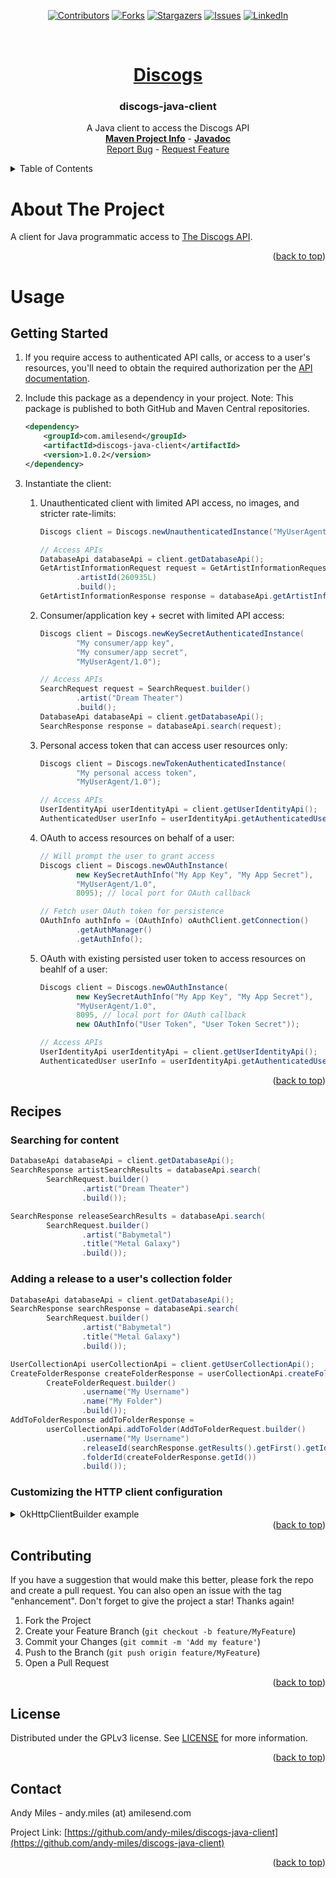<a name="readme-top"></a>
<!-- Template Credit: Othneil Drew (https://github.com/othneildrew),
                      https://github.com/othneildrew/Best-README-Template/tree/master -->
<!-- PROJECT SHIELDS -->
<div align="center">

[![Contributors][contributors-shield]][contributors-url]
[![Forks][forks-shield]][forks-url]
[![Stargazers][stars-shield]][stars-url]
[![Issues][issues-shield]][issues-url]
[![LinkedIn][linkedin-shield]][linkedin-url]

</div>

<!-- PROJECT LOGO -->
<br />
<div align="center">
  <a href="https://www.discogs.com/">
    <h1>Discogs</h1>
  </a>
  <h3 align="center">discogs-java-client</h3>

  <p align="center">
    A Java client to access the Discogs API
    <br />
    <a href="https://www.amilesend.com/discogs-java-client"><strong>Maven Project Info</strong></a>
    -
    <a href="https://www.amilesend.com/discogs-java-client/apidocs/index.html"><strong>Javadoc</strong></a>
    <br />
    <a href="https://github.com/andy-miles/discogs-java-client/issues">Report Bug</a>
    -
    <a href="https://github.com/andy-miles/discogs-java-client/issues">Request Feature</a>
  </p>
</div>


<!-- TABLE OF CONTENTS -->
<details>
  <summary>Table of Contents</summary>
  <ol>
    <li>
      <a href="#usage">Usage</a>
      <ul>
        <li><a href="#getting-started">Getting Started</a></li>
        <li><a href="#recipes">Recipes</a></li>
      </ul>
    </li>
    <li><a href="#contributing">Contributing</a></li>
    <li><a href="#license">License</a></li>
    <li><a href="#contact">Contact</a></li>
  </ol>
</details>

<!-- ABOUT THE PROJECT -->
# About The Project

A client for Java programmatic access to [The Discogs API](https://www.discogs.com/developers).

<div align="right">(<a href="#readme-top">back to top</a>)</div>

<a name="usage"></a>
# Usage
<a name="getting-started"></a>
## Getting Started

1. If you require access to authenticated API calls, or access to a user's resources, you'll need to obtain 
   the required authorization per the [API documentation](https://www.discogs.com/developers#page:authentication,header:authentication-discogs-auth-flow).
2. Include this package as a dependency in your project. Note: This package is published to both
   GitHub and Maven Central repositories.

   ```xml
   <dependency>
       <groupId>com.amilesend</groupId>
       <artifactId>discogs-java-client</artifactId>
       <version>1.0.2</version>
   </dependency>
   ```
3. Instantiate the client:
   1. Unauthenticated client with limited API access, no images, and stricter rate-limits:
      ```java
      Discogs client = Discogs.newUnauthenticatedInstance("MyUserAgent/1.0");
      
      // Access APIs
      DatabaseApi databaseApi = client.getDatabaseApi();
      GetArtistInformationRequest request = GetArtistInformationRequest.builder()
              .artistId(260935L)
              .build();
      GetArtistInformationResponse response = databaseApi.getArtistInformation(request);
      ```
   2. Consumer/application key + secret with limited API access:
      ```java
      Discogs client = Discogs.newKeySecretAuthenticatedInstance(
              "My consumer/app key",
              "My consumer/app secret", 
              "MyUserAgent/1.0");
      
      // Access APIs
      SearchRequest request = SearchRequest.builder()
              .artist("Dream Theater")
              .build();
      DatabaseApi databaseApi = client.getDatabaseApi();
      SearchResponse response = databaseApi.search(request);
      ```
   3. Personal access token that can access user resources only:
      ```java
      Discogs client = Discogs.newTokenAuthenticatedInstance(
              "My personal access token",
              "MyUserAgent/1.0");
      
      // Access APIs
      UserIdentityApi userIdentityApi = client.getUserIdentityApi();
      AuthenticatedUser userInfo = userIdentityApi.getAuthenticatedUser();
      ```
   4. OAuth to access resources on behalf of a user:
      ```java
      // Will prompt the user to grant access
      Discogs client = Discogs.newOAuthInstance(
              new KeySecretAuthInfo("My App Key", "My App Secret"),
              "MyUserAgent/1.0",
              8095); // local port for OAuth callback
      
      // Fetch user OAuth token for persistence
      OAuthInfo authInfo = (OAuthInfo) oAuthClient.getConnection()
              .getAuthManager()
              .getAuthInfo();
      ```
   5. OAuth with existing persisted user token to access resources on beahlf of a user:
      ```java
      Discogs client = Discogs.newOAuthInstance(
              new KeySecretAuthInfo("My App Key", "My App Secret"),
              "MyUserAgent/1.0",
              8095, // local port for OAuth callback
              new OAuthInfo("User Token", "User Token Secret"));
      
      // Access APIs
      UserIdentityApi userIdentityApi = client.getUserIdentityApi();
      AuthenticatedUser userInfo = userIdentityApi.getAuthenticatedUser();
      ```

<div align="right">(<a href="#readme-top">back to top</a>)</div>

<a name="recipes"></a>
## Recipes
### Searching for content
```java
DatabaseApi databaseApi = client.getDatabaseApi();
SearchResponse artistSearchResults = databaseApi.search(
        SearchRequest.builder()
                .artist("Dream Theater")
                .build());

SearchResponse releaseSearchResults = databaseApi.search(
        SearchRequest.builder()
                .artist("Babymetal")
                .title("Metal Galaxy")
                .build());
```

### Adding a release to a user's collection folder
```java
DatabaseApi databaseApi = client.getDatabaseApi();
SearchResponse searchResponse = databaseApi.search(
        SearchRequest.builder()
                .artist("Babymetal")
                .title("Metal Galaxy")
                .build());

UserCollectionApi userCollectionApi = client.getUserCollectionApi();
CreateFolderResponse createFolderResponse = userCollectionApi.createFolder(
        CreateFolderRequest.builder()
                .username("My Username")
                .name("My Folder")
                .build());
AddToFolderResponse addToFolderResponse =
        userCollectionApi.addToFolder(AddToFolderRequest.builder()
                .username("My Username")
                .releaseId(searchResponse.getResults().getFirst().getId())
                .folderId(createFolderResponse.getId())
                .build());
```

### Customizing the HTTP client configuration

<details>
<summary>OkHttpClientBuilder example</summary>

If your use-case requires configuring the underlying <code>OkHttpClient</code> instance (e.g., configuring your own
SSL cert verification, proxy, and/or connection timeouts), you can configure the client with the provided
[OkHttpClientBuilder](https://github.com/andy-miles/discogs-java-client/blob/main/src/main/java/com/amilesend/omdb/client/connection/http/OkHttpClientBuilder.java),
or alternatively with [OkHttp's builder](https://square.github.io/okhttp/4.x/okhttp/okhttp3/-ok-http-client/).

```java
OkHttpClient httpClient = OkHttpClientBuilder.builder()
        .trustManager(myX509TrustManager) // Custom trust manager for self/internally signed SSL/TLS certs
        .hostnameVerifier(myHostnameVerifier) // Custom hostname verification for SSL/TLS endpoints
        .proxy(myProxy, myProxyUsername, myProxyPassword) // Proxy config
        .connectTimeout(8000L) // connection timeout in milliseconds
        .readTimeout(5000L) // read timeout in milliseconds
        .writeTimeout(5000L) // write timeout in milliseconds
        .build();
DiscogsConnectionBuilder connection = new DiscogsConnectionBuilder()
        .httpClient(httpClient)
        .authManager(new AuthManagerFactory().newUnauthenticatedAuthManager())
        .gsonFactory(new GsonFactory())
        .isGzipContentEncodingEnabled(true)
        .userAgent("MyUserAgent/1.0")
        .build();

Discogs client = new Discogs(connection);
```

</details>


<div align="right">(<a href="#readme-top">back to top</a>)</div>

<!-- CONTRIBUTING -->
## Contributing

If you have a suggestion that would make this better, please fork the repo and create a pull request. You can also open an issue with the tag "enhancement".
Don't forget to give the project a star! Thanks again!

1. Fork the Project
2. Create your Feature Branch (`git checkout -b feature/MyFeature`)
3. Commit your Changes (`git commit -m 'Add my feature'`)
4. Push to the Branch (`git push origin feature/MyFeature`)
5. Open a Pull Request

<div align="right">(<a href="#readme-top">back to top</a>)</div>

<!-- LICENSE -->
## License

Distributed under the GPLv3 license. See [LICENSE](https://github.com/andy-miles/discogs-java-client/blob/main/LICENSE) for more information.

<div align="right">(<a href="#readme-top">back to top</a>)</div>


<!-- CONTACT -->
## Contact

Andy Miles - andy.miles (at) amilesend.com

Project Link: [https://github.com/andy-miles/discogs-java-client](https://github.com/andy-miles/discogs-java-client)

<div align="right">(<a href="#readme-top">back to top</a>)</div>


<!-- MARKDOWN LINKS & IMAGES -->
<!-- https://www.markdownguide.org/basic-syntax/#reference-style-links -->
<!-- MARKDOWN LINKS & IMAGES -->
<!-- https://www.markdownguide.org/basic-syntax/#reference-style-links -->
[contributors-shield]: https://img.shields.io/github/contributors/andy-miles/discogs-java-client.svg?style=for-the-badge
[contributors-url]: https://github.com/andy-miles/discogs-java-client/graphs/contributors
[forks-shield]: https://img.shields.io/github/forks/andy-miles/discogs-java-client.svg?style=for-the-badge
[forks-url]: https://github.com/andy-miles/discogs-java-client/network/members
[stars-shield]: https://img.shields.io/github/stars/andy-miles/discogs-java-client.svg?style=for-the-badge
[stars-url]: https://github.com/andy-miles/discogs-java-client/stargazers
[issues-shield]: https://img.shields.io/github/issues/andy-miles/discogs-java-client.svg?style=for-the-badge
[issues-url]: https://github.com/andy-miles/discogs-java-client/issues
[license-shield]: https://img.shields.io/github/license/andy-miles/discogs-java-client.svg?style=for-the-badge
[license-url]: https://github.com/andy-miles/discogs-java-client/blob/master/LICENSE.txt
[linkedin-shield]: https://img.shields.io/badge/-LinkedIn-black.svg?style=for-the-badge&logo=linkedin&colorB=555
[linkedin-url]: https://www.linkedin.com/in/andy-miles
[product-screenshot]: images/screenshot.png
[Next.js]: https://img.shields.io/badge/next.js-000000?style=for-the-badge&logo=nextdotjs&logoColor=white
[Next-url]: https://nextjs.org/
[React.js]: https://img.shields.io/badge/React-20232A?style=for-the-badge&logo=react&logoColor=61DAFB
[React-url]: https://reactjs.org/
[Vue.js]: https://img.shields.io/badge/Vue.js-35495E?style=for-the-badge&logo=vuedotjs&logoColor=4FC08D
[Vue-url]: https://vuejs.org/
[Angular.io]: https://img.shields.io/badge/Angular-DD0031?style=for-the-badge&logo=angular&logoColor=white
[Angular-url]: https://angular.io/
[Svelte.dev]: https://img.shields.io/badge/Svelte-4A4A55?style=for-the-badge&logo=svelte&logoColor=FF3E00
[Svelte-url]: https://svelte.dev/
[Laravel.com]: https://img.shields.io/badge/Laravel-FF2D20?style=for-the-badge&logo=laravel&logoColor=white
[Laravel-url]: https://laravel.com
[Bootstrap.com]: https://img.shields.io/badge/Bootstrap-563D7C?style=for-the-badge&logo=bootstrap&logoColor=white
[Bootstrap-url]: https://getbootstrap.com
[JQuery.com]: https://img.shields.io/badge/jQuery-0769AD?style=for-the-badge&logo=jquery&logoColor=white
[JQuery-url]: https://jquery.com 
